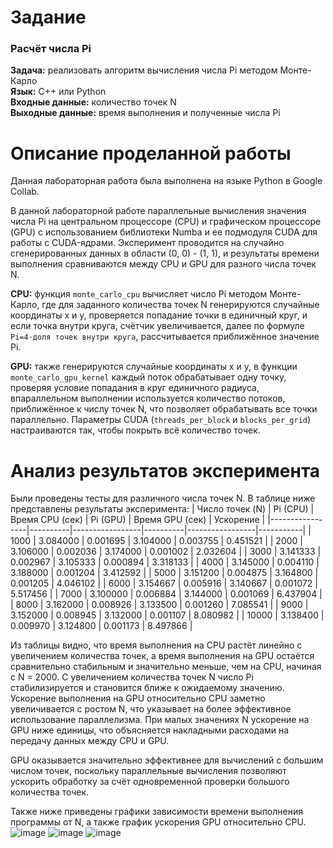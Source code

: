 # Задание
### Расчёт числа Pi
**Задача:** реализовать алгоритм вычисления числа Pi методом Монте-Карло  
**Язык:** C++ или Python  
**Входные данные:** количество точек N  
**Выходные данные:** время выполнения и полученные числа Pi  

# Описание проделанной работы
Данная лабораторная работа была выполнена на языке Python в Google Collab.

В данной лабораторной работе параллельные вычисления значения числа Pi на центральном процессоре (CPU) и графическом процессоре (GPU) с использованием библиотеки Numba и ее подмодуля CUDA для работы с CUDA-ядрами. Эксперимент проводится на случайно сгенерированных данных в области (0, 0) - (1, 1), и результаты времени выполнения сравниваются между CPU и GPU для разного числа точек N. 

**CPU:** функция `monte_carlo_cpu` вычисляет число Pi методом Монте-Карло, где для заданного количества точек N генерируются случайные координаты x и y, проверяется попадание точки в единичный круг, и если точка внутри круга, счётчик увеличивается, далее по формуле `Pi=4⋅доля точек внутри круга`, рассчитывается приближённое значение Pi.

**GPU:** также генерируются случайные координаты x и y, в функции `monte_carlo_gpu_kernel` каждый поток обрабатывает одну точку, проверяя условие попадания в круг единичного радиуса, впараллельном выполнении используется количество потоков, приближённое к числу точек N, что позволяет обрабатывать все точки параллельно. Параметры CUDA (`threads_per_block` и `blocks_per_grid`) настраиваются так, чтобы покрыть всё количество точек.

# Анализ результатов эксперимента
Были проведены тесты для различного числа точек N. В таблице ниже представлены результаты эксперимента:
| Число точек (N) | Pi (CPU) | Время CPU (сек) | Pi (GPU) | Время GPU (сек) | Ускорение |
|-----------------|----------|-----------------|----------|-----------------|-----------|
| 1000            | 3.084000 | 0.001695        | 3.104000 | 0.003755        | 0.451521  |
| 2000            | 3.106000 | 0.002036        | 3.174000 | 0.001002        | 2.032604  |
| 3000            | 3.141333 | 0.002967        | 3.105333 | 0.000894        | 3.318133  |
| 4000            | 3.145000 | 0.004110        | 3.188000 | 0.001204        | 3.412592  |
| 5000            | 3.151200 | 0.004875        | 3.164800 | 0.001205        | 4.046102  |
| 6000            | 3.154667 | 0.005916        | 3.140667 | 0.001072        | 5.517456  |
| 7000            | 3.100000 | 0.006884        | 3.144000 | 0.001069        | 6.437904  |
| 8000            | 3.162000 | 0.008926        | 3.133500 | 0.001260        | 7.085541  |
| 9000            | 3.152000 | 0.008945        | 3.132000 | 0.001107        | 8.080982  |
| 10000           | 3.138400 | 0.009970        | 3.124800 | 0.001173        | 8.497866  |

Из таблицы видно, что время выполнения на CPU растёт линейно с увеличением количества точек, а время выполнения на GPU остаётся сравнительно стабильным и значительно меньше, чем на CPU, начиная с N = 2000. С увеличением количества точек 
N число Pi стабилизируется и становится ближе к ожидаемому значению. Ускорение выполнения на GPU относительно CPU заметно увеличивается с ростом N, что указывает на более эффективное использование параллелизма. При малых значениях N ускорение на GPU ниже единицы, что объясняется накладными расходами на передачу данных между CPU и GPU. 

GPU оказывается значительно эффективнее для вычислений с большим числом точек, поскольку параллельные вычисления позволяют ускорить обработку за счёт одновременной проверки большого количества точек.

Также ниже приведены графики зависимости времени выполнения программы от N, а также график ускорения GPU относительно CPU.
![image](https://github.com/user-attachments/assets/9bf26a2b-d929-4329-ac5e-284cb6d8be5c)
![image](https://github.com/user-attachments/assets/9af85142-39bd-48a2-a7ce-b3e1580e73f7)
![image](https://github.com/user-attachments/assets/f66410b8-ec3c-4709-90ca-ad1ff01afbe8)


